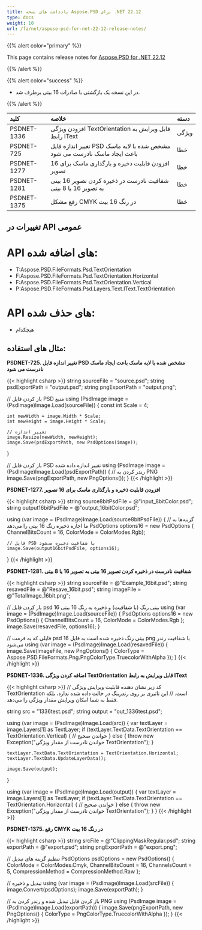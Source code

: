 ```yaml
---
title: یادداشت های نسخه Aspose.PSD برای .NET 22.12
type: docs
weight: 10
url: /fa/net/aspose-psd-for-net-22-12-release-notes/
---
```


{{% alert color="primary" %}}

This page contains release notes for [Aspose.PSD for .NET 22.12](https://www.nuget.org/packages/Aspose.PSD/)

{{% /alert %}}

{{% alert color="success" %}}

- در این نسخه یک بازگشتی با صادرات 16 بیتی برطرف شد.

{{% /alert %}}

|**کلید**|**خلاصه**|**دسته**|
| :- | :- | :- |
|PSDNET-1336|افزودن ویژگی TextOrientation قابل ویرایش به رابط IText|ویژگی|
|PSDNET-725|تغییر اندازه فایل PSD مشخص شده با لایه ماسک باعث ایجاد ماسک نادرست می شود|خطا|
|PSDNET-1277|افزودن قابلیت ذخیره و بارگذاری ماسک برای 16 تصویر|خطا|
|PSDNET-1281|شفافیت نادرست در ذخیره کردن تصویر 16 بیتی به تصویر 16 یا 8 بیتی|خطا|
|PSDNET-1375|رفع مشکل CMYK در رنگ 16 بیت|خطا|


## **تغییرات در API عمومی**
# **API های اضافه شده:**
- T:Aspose.PSD.FileFormats.Psd.TextOrientation
- F:Aspose.PSD.FileFormats.Psd.TextOrientation.Horizontal
- F:Aspose.PSD.FileFormats.Psd.TextOrientation.Vertical
- P:Aspose.PSD.FileFormats.Psd.Layers.Text.IText.TextOrientation


# **API های حذف شده:**
- هیچکدام


## **مثال های استفاده:**

**PSDNET-725. تغییر اندازه فایل PSD مشخص شده با لایه ماسک باعث ایجاد ماسک نادرست می شود**

{{< highlight csharp >}}
string sourceFile = "source.psd";
string psdExportPath = "output.psd";
string pngExportPath = "output.png";

// باز کردن فایل PSD منبع
using (PsdImage image = (PsdImage)Image.Load(sourceFile))
{
    const int Scale = 4;

    int newWidth = image.Width * Scale;
    int newHeight = image.Height * Scale;

    // تغییر اندازه
    image.Resize(newWidth, newHeight);
    image.Save(psdExportPath, new PsdOptions(image));
}

// باز کردن فایل PSD تغییر اندازه داده شده
using (PsdImage image = (PsdImage)Image.Load(psdExportPath))
{
    // رندر کردن به PNG
    image.Save(pngExportPath, new PngOptions());
}
{{< /highlight >}}

**PSDNET-1277. افزودن قابلیت ذخیره و بارگذاری ماسک برای 16 تصویر**

{{< highlight csharp >}}
string source8bitPsdFile = @"input_8bitColor.psd";
string output16bitPsdFile = @"output_16bitColor.psd";

using (var image = (PsdImage)Image.Load(source8bitPsdFile))
{
    // گزینه‌ها به ما اجازه ذخیره رنگ 16 بیتی را می‌دهد
    PsdOptions options16 = new PsdOptions { ChannelBitsCount = 16, ColorMode = ColorModes.Rgb};

    // فایل PSD با شفافیت ذخیره می‌شود
    image.Save(output16bitPsdFile, options16);
}
{{< /highlight >}}

**PSDNET-1281. شفافیت نادرست در ذخیره کردن تصویر 16 بیتی به تصویر 16 یا 8 بیتی**

{{< highlight csharp >}}
string sourceFile = @"Example_16bit.psd";
string resavedFile = @"Resave_16bit.psd";
string imageFile = @"TotalImage_16bit.png";

// باز کردن فایل psd 16 بیتی رنگ (با شفافیت) و ذخیره به رنگ 16 بیتی
using (var image = (PsdImage)Image.Load(sourceFile))
{
    PsdOptions options16 = new PsdOptions() { ChannelBitsCount = 16, ColorMode = ColorModes.Rgb };
    image.Save(resavedFile, options16);
}

// فایلی که به فرمت psd 16 بیتی رنگ ذخیره شده است به فایل png با شفافیت رندر می‌شود
using (var image = (PsdImage)Image.Load(resavedFile))
{
    image.Save(imageFile, new PngOptions() { ColorType = Aspose.PSD.FileFormats.Png.PngColorType.TruecolorWithAlpha });
}
{{< /highlight >}}

**PSDNET-1336. اضافه کردن ویژگی TextOrientation قابل ویرایش به رابط IText**

{{< highlight csharp >}}
// کد زیر نشان دهنده قابلیت ویرایش ویژگی TextOrientation است.
// این تاثیری بر روی رندرینگ در حالت داده شده ندارد، بلکه فقط به شما امکان ویرایش مقدار ویژگی را می‌دهد.

string src = "1336test.psd";
string output = "out_1336test.psd";

using (var image = (PsdImage)Image.Load(src))
{
    var textLayer = image.Layers[1] as TextLayer;
    if (textLayer.TextData.TextOrientation == TextOrientation.Vertical)
    {
        // خواندن صحیح
    }
    else
    {
        throw new Exception("خواندن نادرست از مقدار ویژگی TextOrientation");
    }

    textLayer.TextData.TextOrientation = TextOrientation.Horizontal;
    textLayer.TextData.UpdateLayerData();

    image.Save(output);
}

using (var image = (PsdImage)Image.Load(output))
{
    var textLayer = image.Layers[1] as TextLayer;
    if (textLayer.TextData.TextOrientation == TextOrientation.Horizontal)
    {
        // خواندن صحیح
    }
    else
    {
        throw new Exception("خواندن نادرست از مقدار ویژگی TextOrientation");
    }
}
{{< /highlight >}}

**PSDNET-1375. رفع CMYK در رنگ 16 بیت**

{{< highlight csharp >}}
string srcFile = @"ClippingMaskRegular.psd";
string exportPath = @"export.psd";
string pngExportPath = @"export.png";

// تنظیم گزینه های تبدیل
PsdOptions psdOptions = new PsdOptions()
{
    ColorMode = ColorModes.Cmyk,
    ChannelBitsCount = 16,
    ChannelsCount = 5,
    CompressionMethod = CompressionMethod.Raw
};

// تبدیل و ذخیره
using (var image = (PsdImage)Image.Load(srcFile))
{
    image.Convert(psdOptions);
    image.Save(exportPath);
}

// باز کردن فایل تبدیل شده و رندر کردن به PNG
using (PsdImage image = (PsdImage)Image.Load(exportPath))
{
    image.Save(pngExportPath, new PngOptions() { ColorType = PngColorType.TruecolorWithAlpha });
}
{{< /highlight >}}
